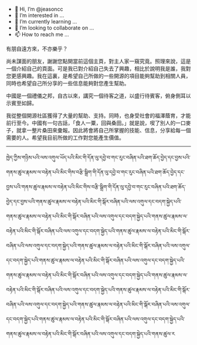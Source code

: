 - 👋 Hi, I’m @jeasoncc
- 👀 I’m interested in ...
- 🌱 I’m currently learning ...
- 💞️ I’m looking to collaborate on ...
- 📫 How to reach me ...

<!---
jeasoncc/jeasoncc is a ✨ special ✨ repository because its `README.md` (this file) appears on your GitHub profile.
You can click the Preview link to take a look at your changes.
--->

有朋自遠方來，不亦樂乎？

尚未謀面的朋友，謝謝您點開當前這個主頁，對主人家一窺究竟。照理來說，這是一個介紹自己的頁面。可是我已對介紹自己失去了興趣，相比於說明我是誰，我對您更感興趣。我在這裏，是希望自己所做的一些開源的項目能夠幫助到相關人員，同時也希望自己所分享的一些信息能夠對您產生幫助。

中國是一個禮儀之邦，自古以來，講究一個待客之道，以盛行待賓客，俯身側耳以示賓至如歸。

我從整個開源社區獲得了大量的幫助、支持。同時，也身受社會的福澤蔭育，才能前行至今。中國有一句古話，「食人一粟，回與桑田。」就是說，喫了別人的一口麥子，就拿一整片桑田來彙報。因此將會將自己所掌握的技能、信息，分享給每一個需要的人。希望我目前所做的工作對您能產生價值。


---

ཁྱེད་ཀྱིས་གཉིས་པའི་ལས་འགུལ་ཡོད་པའི་མིང་གི་དོན་ལུ་དབྱེ་བ་གང་རུང་བཞིན་པའི་ཐག་ཆོད་བྱེད་དང་བྱས་པའི་གནས་ཚུལ་རྣམས་ལ་བརྟེན་པའི་མིང་གིས་བརྩི་སྒྲིག་གི་དོན་ལུ་དབྱེ་བ་གང་རུང་བཞིན་པའི་ཐག་ཆོད་བྱེད་དང་བྱས་པའི་གནས་ཚུལ་རྣམས་ལ་བརྟེན་པའི་མིང་གིས་བརྩི་སྒྲིག་གི་དོན་ལུ་དབྱེ་བ་གང་རུང་བཞིན་པའི་ཐག་ཆོད་བྱེད་དང་བྱས་པའི་གནས་ཚུལ་རྣམས་ལ་བརྟེན་པའི་མིང་གི་སྒོར་བཞིན་པའི་ལས་འགུལ་དང་བདག་སྐྱེད་པའི་གནས་ཚུལ་རྣམས་ལ་བརྟེན་པའི་མིང་གི་སྒོར་བཞིན་པའི་ལས་འགུལ་དང་བདག་སྐྱེད་པའི་གནས་ཚུལ་རྣམས་ལ་བརྟེན་པའི་མིང་གི་སྒོར་བཞིན་པའི་ལས་འགུལ་དང་བདག་སྐྱེད་པའི་གནས་ཚུལ་རྣམས་ལ་བརྟེན་པའི་མིང་གི་སྒོར་བཞིན་པའི་ལས་འགུལ་དང་བདག་སྐྱེད་པའི་གནས་ཚུལ་རྣམས་ལ་བརྟེན་པའི་མིང་གི་སྒོར་བཞིན་པའི་ལས་འགུལ་དང་བདག་སྐྱེད་པའི་གནས་ཚུལ་རྣམས་ལ་བརྟེན་པའི་མིང་གི་སྒོར་བཞིན་པའི་ལས་འགུལ་དང་བདག་སྐྱེད་པའི་གནས་ཚུལ་རྣམས་ལ་བརྟེན་པའི་མིང་གི་སྒོར་བཞིན་པའི་ལས་འགུལ་དང་བདག་སྐྱེད་པའི་གནས་ཚུལ་རྣམས་ལ་བརྟེན་པའི་མིང་གི་སྒོར་བཞིན་པའི་ལས་འགུལ་དང་བདག་སྐྱེད་པའི་གནས་ཚུལ་རྣམས་ལ་བརྟེན་པའི་མིང་གི་སྒོར་བཞིན་པའི་ལས་འགུལ་དང་བདག་སྐྱེད་པའི་གནས་ཚུལ་རྣམས་ལ་བརྟེན་པའི་མིང་གི་སྒོར་བཞིན་པའི་ལས་འགུལ་དང་བདག་སྐྱེད་པའི་གནས་ཚུལ་རྣམས་ལ་བརྟེན་པའི་མིང་གི་སྒོར་བཞིན་པའི་ལས་འགུལ་དང་བདག་སྐྱེད་པའི་གནས་ཚུལ་རྣམས་ལ་བརྟེན་པའི་མིང་གི་སྒོར་བཞིན་པའི་ལས་འགུལ་དང་བདག་སྐྱེད་པའི་གནས་ཚུལ་ར





